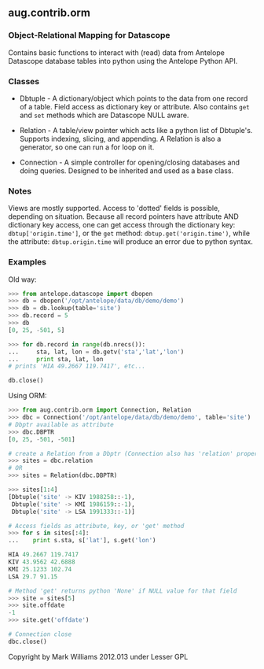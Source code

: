 aug.contrib.orm
---------------

### Object-Relational Mapping for Datascope

Contains basic functions to interact with (read) data from Antelope Datascope database tables into python using the Antelope Python API.

### Classes

* Dbtuple - A dictionary/object which points to the data from one record of a table. Field access as dictionary key or attribute. Also contains `get` and `set` methods which are Datascope NULL aware.

* Relation - A table/view pointer which acts like a python list of Dbtuple's. Supports indexing, slicing, and appending. A Relation is also a generator, so one can run a for loop on it.

* Connection - A simple controller for opening/closing databases and doing queries. Designed to be inherited and used as a base class.

### Notes
Views are mostly supported. Access to 'dotted' fields is possible, depending on situation. Because all record pointers have attribute AND dictionary key access, one can get access through the dictionary key: `dbtup['origin.time']`, or the `get` method: `dbtup.get('origin.time')`, while the attribute: `dbtup.origin.time` will produce an error due to python syntax.

### Examples
Old way:
```python
>>> from antelope.datascope import dbopen
>>> db = dbopen('/opt/antelope/data/db/demo/demo')
>>> db = db.lookup(table='site')
>>> db.record = 5
>>> db
[0, 25, -501, 5]

>>> for db.record in range(db.nrecs()):
...     sta, lat, lon = db.getv('sta','lat','lon')
...     print sta, lat, lon
# prints 'HIA 49.2667 119.7417', etc...

db.close()

```

Using ORM:
```python
>>> from aug.contrib.orm import Connection, Relation
>>> dbc = Connection('/opt/antelope/data/db/demo/demo', table='site')
# Dbptr available as attribute
>>> dbc.DBPTR
[0, 25, -501, -501]

# create a Relation from a Dbptr (Connection also has 'relation' property method)
>>> sites = dbc.relation
# OR
>>> sites = Relation(dbc.DBPTR)

>>> sites[1:4]
[Dbtuple('site' -> KIV 1988258::-1),
 Dbtuple('site' -> KMI 1986159::-1),
 Dbtuple('site' -> LSA 1991333::-1)]

# Access fields as attribute, key, or 'get' method
>>> for s in sites[:4]:
...    print s.sta, s['lat'], s.get('lon')

HIA 49.2667 119.7417
KIV 43.9562 42.6888
KMI 25.1233 102.74
LSA 29.7 91.15

# Method 'get' returns python 'None' if NULL value for that field
>>> site = sites[5]
>>> site.offdate
-1
>>> site.get('offdate')

# Connection close
dbc.close()

```

Copyright by Mark Williams 2012.013 under Lesser GPL

